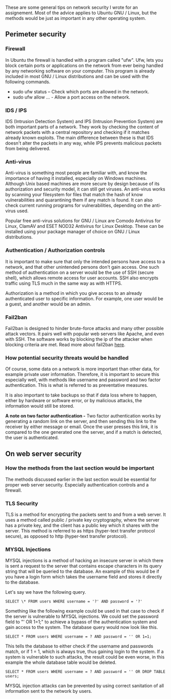 These are some general tips on network security I wrote for an assignement.
Most of the advice applies to Ubuntu GNU / Linux, but the methods would be just as important
in any other operating system.

## Perimeter security

### Firewall

In Ubuntu the firewall is handled with a program called "ufw". Ufw, lets you block certain ports or applications on the network from ever being handled by any networking software on your computer. This program is already included in most GNU / Linux distributions and can be used with the following commands.

- sudo ufw status – Check which ports are allowed in the network.
- sudo ufw allow … - Allow a port access on the network.

### IDS / IPS

IDS (Intrusion Detection System) and IPS (Intrusion Prevention System) are both important parts of a network. They work by checking the content of network packets with a central repository and checking if it matches already known exploits. The main difference between these is that IDS doesn't alter the packets in any way, while IPS prevents malicious packets from being delivered.

### Anti-virus

Anti-virus is something most people are familiar with, and know the importance of having it installed, especially on Windows machines. Although Unix based machines are more secure by design because of its authorization and security model, it can still get viruses.
An anti-virus works by scanning your filesystem for files that match the hash of know vulnerabilities and quarantining them if any match is found. It can also check current running programs for vulnerabilities, depending on the anti-virus used.

Popular free anti-virus solutions for GNU / Linux are Comodo Antivirus for Linux, ClamAV and ESET NOD32 Antivirus for Linux Desktop. These can be installed using your package manager of choice on GNU / Linux distributions.

### Authentication / Authorization controls

It is important to make sure that only the intended persons have access to a network, and that other unintended persons don't gain access. One such method of authentication on a server would be the use of SSH (secure shell), which allows remote access for user accounts. SSH also encrypts traffic using TLS much in the same way as with HTTPS.

Authorization is a method in which you give access to an already authenticated user to specific information. For example, one user would be a guest, and another would be an admin.

### Fail2ban

Fail2ban is designed to hinder brute-force attacks and many other possible attack vectors. It pairs well with popular web servers like Apache, and even with SSH. The software works by blocking the ip of the attacker when blocking criteria are met. Read more about fail2ban [here](https://fail2ban.org).

### How potential security threats would be handled

Of course, some data on a network is more important than other data, for example private user information. Therefore, it is important to secure this especially well, with methods like username and password and two factor authentication. This is what is referred to as preventative measures.

It is also important to take backups so that if data loss where to happen, either by hardware or software error, or by malicious attacks, the information would still be stored.

**A note on two factor authentication -** Two factor authentication works by generating a random link on the server, and then sending this link to the receiver by either message or email. Once the user presses this link, it is compared to the one generated one the server, and if a match is detected, the user is authenticated.

## On web server security

### How the methods from the last section would be important

The methods discussed earlier in the last section would be essential for proper web server security. Especially authentication controls and a firewall.

### TLS Security

TLS is a method for encrypting the packets sent to and from a web server. It uses a method called public / private key cryptography, where the server has a private key, and the client has a public key which it shares with the server. This method is referred to as https (hyper-text transfer protocol secure), as opposed to http (hyper-text transfer protocol).

### MYSQL Injections

MYSQL injections is a method of hacking an insecure server in which there is sent a request to the server that contains escape characters in its query string that will be queried to the database.
An example of this would be if you have a login form which takes the username field and stores it directly to the database.

Let's say we have the following query.

<pre class="ke-code ke-code-block prettyprint"><code>SELECT \* FROM users WHERE username = '?' AND password = '?'</code></pre>

Something like the following example could be used in that case to check if the server is vulnerable to MYSQL injections. We could set the password field to "' OR 1=1;" to achieve a bypass of the authentication system and gain access to the system. The database query would now look like this.

<pre class="ke-code ke-code-block prettyprint"><code>SELECT * FROM users WHERE username = ? AND password = '' OR 1=1;</code></pre>

This tells the database to either check if the username and passwords match, or if 1 = 1, which is always true, thus gaining login to the system.
If a system is vulnerable to such attacks, the result could be even worse, in this example the whole database table would be deleted.

<pre class="ke-code ke-code-block prettyprint"><code>SELECT * FROM users WHERE username = ? AND password = '' OR DROP TABLE users;</code></pre>

MYSQL injection attacks can be prevented by using correct sanitation of all information sent to the network by users.
